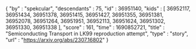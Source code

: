 {
  "by" : "spekcular",
  "descendants" : 75,
  "id" : 36951140,
  "kids" : [ 36952117, 36951434, 36951378, 36951415, 36951427, 36951355, 36951381, 36952078, 36951264, 36951951, 36952113, 36951624, 36951302, 36951330, 36951338 ],
  "score" : 161,
  "time" : 1690852721,
  "title" : "Semiconducting Transport in LK99 reproduction attempt",
  "type" : "story",
  "url" : "https://arxiv.org/abs/2307.16802"
}

